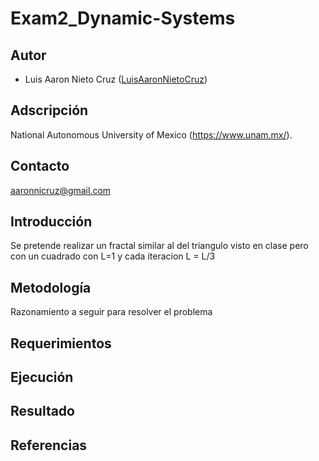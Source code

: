 # Exam2_Dynamic-Systems

## Autor
- Luis Aaron Nieto Cruz ([LuisAaronNietoCruz](https://github.com/LuisAaronNietoCruz))
 
## Adscripción 
National Autonomous University of Mexico (https://www.unam.mx/).

## Contacto 
aaronnicruz@gmail.com

## Introducción
Se pretende realizar un fractal similar al del triangulo visto en clase pero con un cuadrado con L=1 y cada iteracion L = L/3

## Metodología 
Razonamiento a seguir para resolver el problema

## Requerimientos


## Ejecución


## Resultado 


## Referencias
